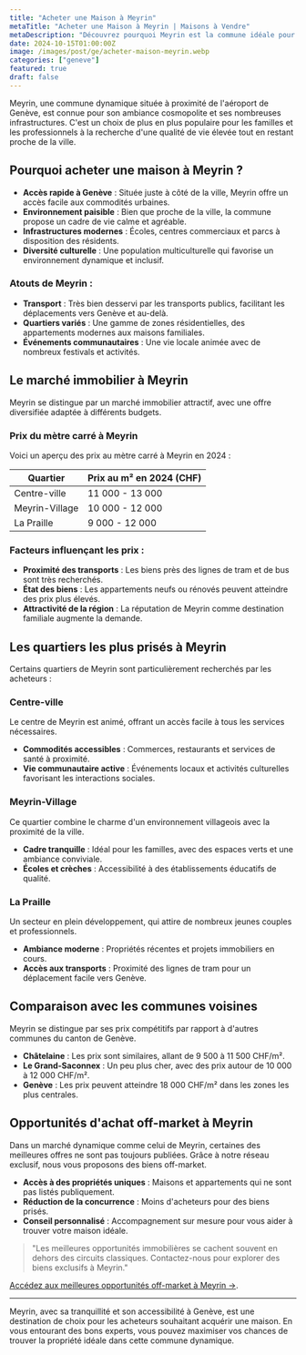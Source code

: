 ```yaml
---
title: "Acheter une Maison à Meyrin"
metaTitle: "Acheter une Maison à Meyrin | Maisons à Vendre"
metaDescription: "Découvrez pourquoi Meyrin est la commune idéale pour acheter une maison. Explorez le marché immobilier local, les quartiers recherchés et nos conseils pour réussir votre achat."
date: 2024-10-15T01:00:00Z
image: /images/post/ge/acheter-maison-meyrin.webp
categories: ["geneve"]
featured: true
draft: false
---
```


Meyrin, une commune dynamique située à proximité de l'aéroport de Genève, est connue pour son ambiance cosmopolite et ses nombreuses infrastructures. C'est un choix de plus en plus populaire pour les familles et les professionnels à la recherche d'une qualité de vie élevée tout en restant proche de la ville.

## Pourquoi acheter une maison à Meyrin ?

- **Accès rapide à Genève** : Située juste à côté de la ville, Meyrin offre un accès facile aux commodités urbaines.
- **Environnement paisible** : Bien que proche de la ville, la commune propose un cadre de vie calme et agréable.
- **Infrastructures modernes** : Écoles, centres commerciaux et parcs à disposition des résidents.
- **Diversité culturelle** : Une population multiculturelle qui favorise un environnement dynamique et inclusif.

### Atouts de Meyrin :
- **Transport** : Très bien desservi par les transports publics, facilitant les déplacements vers Genève et au-delà.
- **Quartiers variés** : Une gamme de zones résidentielles, des appartements modernes aux maisons familiales.
- **Événements communautaires** : Une vie locale animée avec de nombreux festivals et activités.

## Le marché immobilier à Meyrin

Meyrin se distingue par un marché immobilier attractif, avec une offre diversifiée adaptée à différents budgets.

### Prix du mètre carré à Meyrin

Voici un aperçu des prix au mètre carré à Meyrin en 2024 :

| Quartier                | Prix au m² en 2024 (CHF) |
|-------------------------|--------------------------|
| Centre-ville             | 11 000 - 13 000          |
| Meyrin-Village           | 10 000 - 12 000          |
| La Praille               | 9 000 - 12 000           |

### Facteurs influençant les prix :
- **Proximité des transports** : Les biens près des lignes de tram et de bus sont très recherchés.
- **État des biens** : Les appartements neufs ou rénovés peuvent atteindre des prix plus élevés.
- **Attractivité de la région** : La réputation de Meyrin comme destination familiale augmente la demande.

## Les quartiers les plus prisés à Meyrin

Certains quartiers de Meyrin sont particulièrement recherchés par les acheteurs :

### Centre-ville

Le centre de Meyrin est animé, offrant un accès facile à tous les services nécessaires.

- **Commodités accessibles** : Commerces, restaurants et services de santé à proximité.
- **Vie communautaire active** : Événements locaux et activités culturelles favorisant les interactions sociales.

### Meyrin-Village

Ce quartier combine le charme d'un environnement villageois avec la proximité de la ville.

- **Cadre tranquille** : Idéal pour les familles, avec des espaces verts et une ambiance conviviale.
- **Écoles et crèches** : Accessibilité à des établissements éducatifs de qualité.

### La Praille

Un secteur en plein développement, qui attire de nombreux jeunes couples et professionnels.

- **Ambiance moderne** : Propriétés récentes et projets immobiliers en cours.
- **Accès aux transports** : Proximité des lignes de tram pour un déplacement facile vers Genève.

## Comparaison avec les communes voisines

Meyrin se distingue par ses prix compétitifs par rapport à d'autres communes du canton de Genève.

- **Châtelaine** : Les prix sont similaires, allant de 9 500 à 11 500 CHF/m².
- **Le Grand-Saconnex** : Un peu plus cher, avec des prix autour de 10 000 à 12 000 CHF/m².
- **Genève** : Les prix peuvent atteindre 18 000 CHF/m² dans les zones les plus centrales.

## Opportunités d'achat off-market à Meyrin

Dans un marché dynamique comme celui de Meyrin, certaines des meilleures offres ne sont pas toujours publiées. Grâce à notre réseau exclusif, nous vous proposons des biens off-market.

- **Accès à des propriétés uniques** : Maisons et appartements qui ne sont pas listés publiquement.
- **Réduction de la concurrence** : Moins d'acheteurs pour des biens prisés.
- **Conseil personnalisé** : Accompagnement sur mesure pour vous aider à trouver votre maison idéale.

> "Les meilleures opportunités immobilières se cachent souvent en dehors des circuits classiques. Contactez-nous pour explorer des biens exclusifs à Meyrin."

[Accédez aux meilleures opportunités off-market à Meyrin ->](/contact).

---

Meyrin, avec sa tranquillité et son accessibilité à Genève, est une destination de choix pour les acheteurs souhaitant acquérir une maison. En vous entourant des bons experts, vous pouvez maximiser vos chances de trouver la propriété idéale dans cette commune dynamique.
